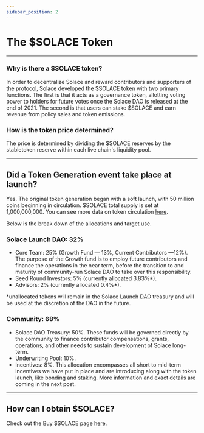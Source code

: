 ```yaml
---
sidebar_position: 2
---
```


# The $SOLACE Token
---

### Why is there a $SOLACE token?
In order to decentralize Solace and reward contributors and supporters of the protocol, Solace developed the $SOLACE token with two primary functions. The first is that it acts as a governance token, allotting voting power to holders for future votes once the Solace DAO is released at the end of 2021. The second is that users can stake $SOLACE and earn revenue from policy sales and token emissions.

### How is the token price determined?
The price is determined by dividing the $SOLACE reserves by the stabletoken reserve within each live chain's liquidity pool.

---

## Did a Token Generation event take place at launch?
Yes. The original token generation began with a soft launch, with 50 million coins beginning in circulation. $SOLACE total supply is set at 1,000,000,000. You can see more data on token circulation [<u>here</u>](https://stats.solace.fi).

Below is the break down of the allocations and target use.

### Solace Launch DAO: 32%

- Core Team: 25% (Growth Fund — 13%, Current Contributors —12%). The purpose of the Growth fund is to employ future contributors and finance the operations in the near term, before the transition to and maturity of community-run Solace DAO to take over this responsibility.
- Seed Round Investors: 5% (currently allocated 3.83%*).
- Advisors: 2% (currently allocated 0.4%*).

*unallocated tokens will remain in the Solace Launch DAO treasury and will be used at the discretion of the DAO in the future.

### Community: 68%

- Solace DAO Treasury: 50%. These funds will be governed directly by the community to finance contributor compensations, grants, operations, and other needs to sustain development of Solace long-term.
- Underwriting Pool: 10%.
- Incentives: 8%. This allocation encompasses all short to mid-term incentives we have put in place and are introducing along with the token launch, like bonding and staking. More information and exact details are coming in the next post.

---

## How can I obtain $SOLACE?
Check out the Buy $SOLACE page [<u>here</u>](../../user-guides/buy-token).
